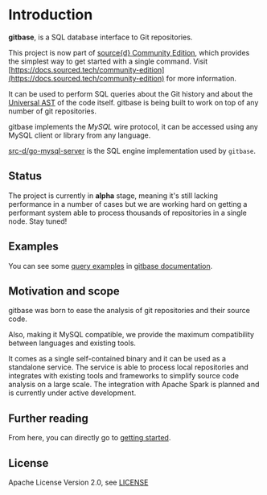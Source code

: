 # Introduction

**gitbase**, is a SQL database interface to Git repositories.

This project is now part of [source{d} Community Edition](https://sourced.tech/products/community-edition/), which provides the simplest way to get started with a single command. Visit [https://docs.sourced.tech/community-edition](https://docs.sourced.tech/community-edition) for more information.

It can be used to perform SQL queries about the Git history and about the [Universal AST](https://doc.bblf.sh/) of the code itself. gitbase is being built to work on top of any number of git repositories.

gitbase implements the _MySQL_ wire protocol, it can be accessed using any MySQL client or library from any language.

[src-d/go-mysql-server](https://github.com/src-d/go-mysql-server) is the SQL engine implementation used by `gitbase`.

## Status

The project is currently in **alpha** stage, meaning it's still lacking performance in a number of cases but we are working hard on getting a performant system able to process thousands of repositories in a single node. Stay tuned!

## Examples

You can see some [query examples](using-gitbase/examples.md) in [gitbase documentation](https://github.com/src-d/gitbase/tree/2fb1fcd137eff9da63125f60323c3456661c928e/docs/README.md).

## Motivation and scope

gitbase was born to ease the analysis of git repositories and their source code.

Also, making it MySQL compatible, we provide the maximum compatibility between languages and existing tools.

It comes as a single self-contained binary and it can be used as a standalone service. The service is able to process local repositories and integrates with existing tools and frameworks to simplify source code analysis on a large scale. The integration with Apache Spark is planned and is currently under active development.

## Further reading

From here, you can directly go to [getting started](using-gitbase/getting-started.md).

## License

Apache License Version 2.0, see [LICENSE](https://github.com/src-d/gitbase/tree/2fb1fcd137eff9da63125f60323c3456661c928e/LICENSE/README.md)

